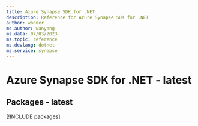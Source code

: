 ```yaml
---
title: Azure Synapse SDK for .NET
description: Reference for Azure Synapse SDK for .NET
author: wonner
ms.author: wanyang
ms.data: 07/03/2023
ms.topic: reference
ms.devlang: dotnet
ms.service: synapse
---
```

# Azure Synapse SDK for .NET - latest
## Packages - latest
[!INCLUDE [packages](synapse-index.md)]